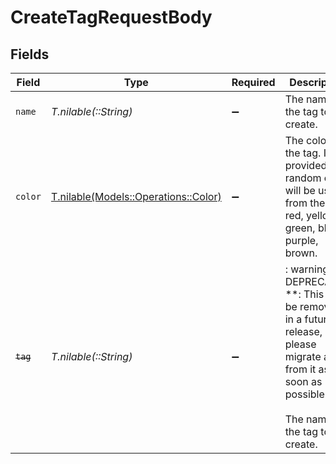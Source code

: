 # CreateTagRequestBody


## Fields

| Field                                                                                                                                                   | Type                                                                                                                                                    | Required                                                                                                                                                | Description                                                                                                                                             |
| ------------------------------------------------------------------------------------------------------------------------------------------------------- | ------------------------------------------------------------------------------------------------------------------------------------------------------- | ------------------------------------------------------------------------------------------------------------------------------------------------------- | ------------------------------------------------------------------------------------------------------------------------------------------------------- |
| `name`                                                                                                                                                  | *T.nilable(::String)*                                                                                                                                   | :heavy_minus_sign:                                                                                                                                      | The name of the tag to create.                                                                                                                          |
| `color`                                                                                                                                                 | [T.nilable(Models::Operations::Color)](../../models/operations/color.md)                                                                                | :heavy_minus_sign:                                                                                                                                      | The color of the tag. If not provided, a random color will be used from the list: red, yellow, green, blue, purple, brown.                              |
| ~~`tag`~~                                                                                                                                               | *T.nilable(::String)*                                                                                                                                   | :heavy_minus_sign:                                                                                                                                      | : warning: ** DEPRECATED **: This will be removed in a future release, please migrate away from it as soon as possible.<br/><br/>The name of the tag to create. |